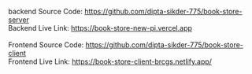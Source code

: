 backend Source Code: <a href="https://github.com/dipta-sikder-775/book-store-server">https://github.com/dipta-sikder-775/book-store-server</a>
<br/>
Backend Live Link: <a href="https://book-store-new-pi.vercel.app">https://book-store-new-pi.vercel.app</a>
<br/>
<br/>
Frontend Source Code: <a href="https://github.com/dipta-sikder-775/book-store-client">https://github.com/dipta-sikder-775/book-store-client</a>
<br/>
Frontend Live Link: <a href="https://book-store-client-brcgs.netlify.app/">https://book-store-client-brcgs.netlify.app/</a> 